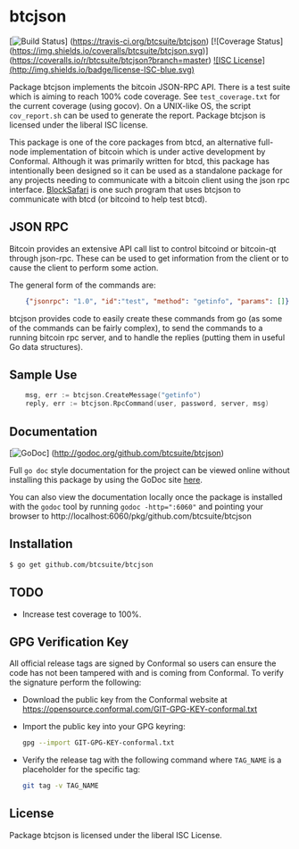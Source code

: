 btcjson
=======

[![Build Status](https://travis-ci.org/btcsuite/btcjson.png?branch=master)]
(https://travis-ci.org/btcsuite/btcjson) [![Coverage Status]
(https://img.shields.io/coveralls/btcsuite/btcjson.svg)]
(https://coveralls.io/r/btcsuite/btcjson?branch=master) [![ISC License]
(http://img.shields.io/badge/license-ISC-blue.svg)](http://copyfree.org)

Package btcjson implements the bitcoin JSON-RPC API.  There is a test
suite which is aiming to reach 100% code coverage.  See
`test_coverage.txt` for the current coverage (using gocov).  On a
UNIX-like OS, the script `cov_report.sh` can be used to generate the
report.  Package btcjson is licensed under the liberal ISC license.

This package is one of the core packages from btcd, an alternative full-node
implementation of bitcoin which is under active development by Conformal.
Although it was primarily written for btcd, this package has intentionally been
designed so it can be used as a standalone package for any projects needing to
communicate with a bitcoin client using the json rpc interface.
[BlockSafari](http://blocksafari.com) is one such program that uses
btcjson to communicate with btcd (or bitcoind to help test btcd).

## JSON RPC

Bitcoin provides an extensive API call list to control bitcoind or
bitcoin-qt through json-rpc.  These can be used to get information
from the client or to cause the client to perform some action.

The general form of the commands are:

```JSON
	{"jsonrpc": "1.0", "id":"test", "method": "getinfo", "params": []}
```

btcjson provides code to easily create these commands from go (as some
of the commands can be fairly complex), to send the commands to a
running bitcoin rpc server, and to handle the replies (putting them in
useful Go data structures).

## Sample Use

```Go
	msg, err := btcjson.CreateMessage("getinfo")
	reply, err := btcjson.RpcCommand(user, password, server, msg)
```

## Documentation

[![GoDoc](https://img.shields.io/badge/godoc-reference-blue.svg)]
(http://godoc.org/github.com/btcsuite/btcjson)

Full `go doc` style documentation for the project can be viewed online without
installing this package by using the GoDoc site
[here](http://godoc.org/github.com/btcsuite/btcjson).

You can also view the documentation locally once the package is installed with
the `godoc` tool by running `godoc -http=":6060"` and pointing your browser to
http://localhost:6060/pkg/github.com/btcsuite/btcjson

## Installation

```bash
$ go get github.com/btcsuite/btcjson
```

## TODO

- Increase test coverage to 100%.

## GPG Verification Key

All official release tags are signed by Conformal so users can ensure the code
has not been tampered with and is coming from Conformal.  To verify the
signature perform the following:

- Download the public key from the Conformal website at
  https://opensource.conformal.com/GIT-GPG-KEY-conformal.txt

- Import the public key into your GPG keyring:
  ```bash
  gpg --import GIT-GPG-KEY-conformal.txt
  ```

- Verify the release tag with the following command where `TAG_NAME` is a
  placeholder for the specific tag:
  ```bash
  git tag -v TAG_NAME
  ```

## License

Package btcjson is licensed under the liberal ISC License.
